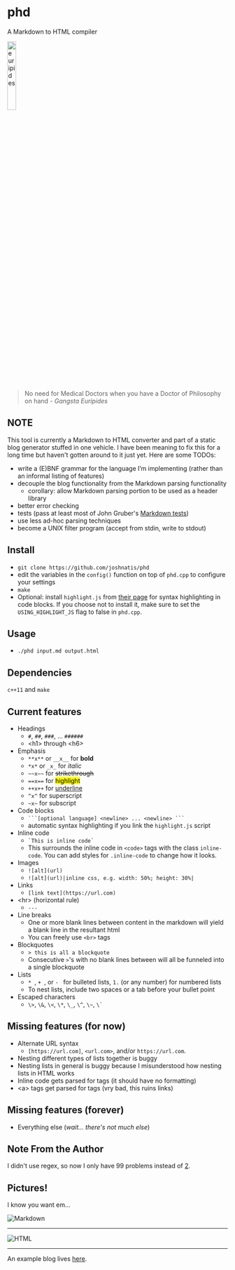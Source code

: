 # phd
A Markdown to HTML compiler

<img src="https://user-images.githubusercontent.com/31445542/77646031-27847580-6f3a-11ea-8b5c-d5868bf4b6db.png" alt="euripides" title="A cute euripides" width="20%">

> No need for Medical Doctors when you have a Doctor of Philosophy on hand
_- Gangsta Euripides_

## NOTE

This tool is currently a Markdown to HTML converter and part of a static blog generator stuffed in one vehicle. I have been meaning to fix this for a long time but haven't gotten around to it just yet. Here are some TODOs:
- write a (E)BNF grammar for the language I’m implementing (rather than an informal listing of features)
- decouple the blog functionality from the Markdown parsing functionality
  + corollary: allow Markdown parsing portion to be used as a header library
- better error checking
- tests (pass at least most of John Gruber's [Markdown tests](http://daringfireball.net/projects/downloads/MarkdownTest_1.0.zip))
- use less ad-hoc parsing techniques
- become a UNIX filter program (accept from stdin, write to stdout)

## Install
* `git clone https://github.com/joshnatis/phd`
* edit the variables in the `config()` function on top of `phd.cpp` to configure your settings
* `make`
* Optional: install `highlight.js` from [their page](https://highlightjs.org/download/) for syntax highlighting in code blocks. If you choose not to install it, make sure to set the `USING_HIGHLIGHT_JS` flag to false in `phd.cpp`.

## Usage
* `./phd input.md output.html`
  
## Dependencies
`c++11` and `make`

## Current features
* Headings
  * `#`, `##`, `###`, ... `######`
  * \<h1> through \<h6>
* Emphasis
  * `**x**` or `__x__` for **bold**
  * `*x*` or `_x_` for *italic*
  * `~~x~~` for ~~strikethrough~~
  * `==x==` for <mark>highlight</mark>
  * `++x++` for <u>underline</u>
  * `^x^` for superscript
  * `~x~` for subscript
* Code blocks
  * ```` ```[optional language] <newline> ... <newline> ``` ````
  * automatic syntax highlighting if you link the `highlight.js` script
* Inline code
  * `` `This is inline code` ``
  * This surrounds the inline code in `<code>` tags with the class `inline-code`. You can add styles for `.inline-code` to change how it looks.
* Images
  * `![alt](url)`
  * `![alt](url)|inline css, e.g. width: 50%; height: 30%|`
* Links
  * `[link text](https://url.com)`
* \<hr> (horizontal rule)
    * `---`
* Line breaks
    * One or more blank lines between content in the markdown will yield a blank line in the resultant html
    * You can freely use `<br>` tags
* Blockquotes
    * `> this is all a blockquote`
    * Consecutive `>`'s with no blank lines between will all be funneled into a single blockquote
* Lists
    * `* `, `+ `, or `- ` for bulleted lists, `1.` (or any number) for numbered lists
    * To nest lists, include two spaces or a tab before your bullet point
* Escaped characters
    * `\>`, `\&`, `\<`, `\*`, `\_`, `\^`, `\~`, `` \` ``

## Missing features (for now)
* Alternate URL syntax
  + `[https://url.com]`, `<url.com>`, and/or `https://url.com`.
* Nesting different types of lists together is buggy
* Nesting lists in general is buggy because I misunderstood how nesting lists in HTML works
* Inline code gets parsed for tags (it should have no formatting)
* \<a> tags get parsed for tags (vry bad, this ruins links)

## Missing features (forever)
* Everything else (*wait... there's not much else*)

## Note From the Author
I didn't use regex, so now I only have 99 problems instead of [2](https://blog.codinghorror.com/regular-expressions-now-you-have-two-problems/).

## Pictures!
I know you want em...

![Markdown](https://user-images.githubusercontent.com/31445542/77647237-6ddad400-6f3c-11ea-94b8-65900b429386.png)

---

![HTML](https://user-images.githubusercontent.com/31445542/77647239-6ddad400-6f3c-11ea-8dff-2325aea2b5e4.png)

---
An example blog lives [here](https://josh8.com/blog).
